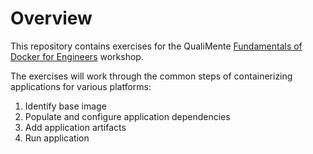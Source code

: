 # Overview #

This repository contains exercises for the QualiMente [Fundamentals of Docker for Engineers](https://www.qualimente.com/training/fundamentals-of-docker-for-engineers/) workshop.

The exercises will work through the common steps of containerizing applications for various platforms:

1. Identify base image
2. Populate and configure application dependencies
2. Add application artifacts
3. Run application

